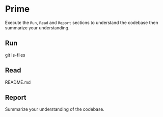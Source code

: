 # Prime
Execute the `Run`, `Read` and `Report` sections to understand the codebase then summarize your understanding.

## Run
git ls-files

## Read
README.md

## Report
Summarize your understanding of the codebase.
